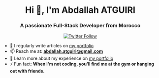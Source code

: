 <h1 align="center">Hi 👋, I'm Abdallah ATGUIRI</h1>
<h3 align="center">A passionate Full-Stack Developer from Morocco</h3>

<p align="center">
  <a href="https://twitter.com/" target="_blank">
    <img src="https://img.shields.io/twitter/follow/?logo=twitter&style=for-the-badge" alt="Twitter Follow" />
  </a>
</p>

- 📝 I regularly write articles on [my portfolio](https://abdallah-atguiri.github.io/portfolio/)
- 📫 Reach me at: **abdallah.atguiri@gmail.com**
- 📄 Learn more about my experience on [my portfolio](https://abdallah-atguiri.github.io/portfolio/)
- ⚡ Fun fact: **When I'm not coding, you’ll find me at the gym or hanging out with friends.**
